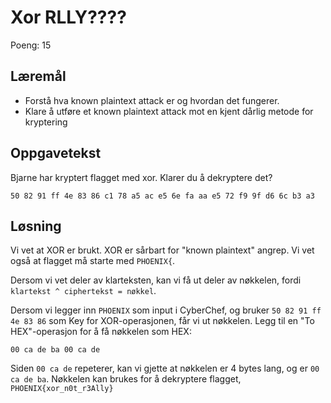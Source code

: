 # Xor RLLY????

Poeng: 15

## Læremål

 * Forstå hva known plaintext attack er og hvordan det fungerer.
 * Klare å utføre et known plaintext attack mot en kjent dårlig metode for kryptering

## Oppgavetekst

Bjarne har kryptert flagget med xor. Klarer du å dekryptere det?

```
50 82 91 ff 4e 83 86 c1 78 a5 ac e5 6e fa aa e5 72 f9 9f d6 6c b3 a3
```

## Løsning

Vi vet at XOR er brukt. XOR er sårbart for "known plaintext" angrep. Vi vet også at flagget må starte med `PHOENIX{`. 

Dersom vi vet deler av klarteksten, kan vi få ut deler av nøkkelen, fordi `klartekst ^ ciphertekst = nøkkel`.

Dersom vi legger inn `PHOENIX` som input i CyberChef, og bruker `50 82 91 ff 4e 83 86` som Key for XOR-operasjonen, får vi ut nøkkelen. Legg til en "To HEX"-operasjon for å få nøkkelen som HEX:

```
00 ca de ba 00 ca de
```

Siden `00 ca de` repeterer, kan vi gjette at nøkkelen er 4 bytes lang, og er `00 ca de ba`. Nøkkelen kan brukes for å dekryptere flagget, `PHOENIX{xor_n0t_r3Ally}`